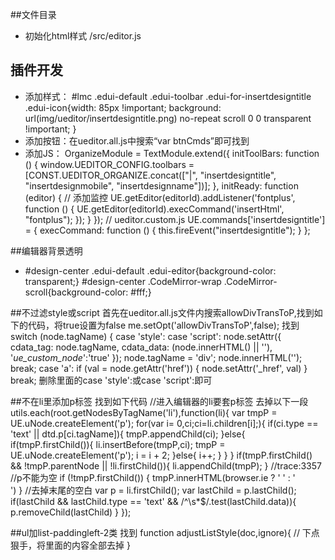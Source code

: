 ##文件目录
- 初始化html样式 /src/editor.js


## 插件开发
- 添加样式： #lmc .edui-default .edui-toolbar .edui-for-insertdesigntitle .edui-icon{width: 85px !important; background: url(img/ueditor/insertdesigntitle.png) no-repeat scroll 0 0 transparent !important; }
- 添加按钮：在ueditor.all.js中搜索“var btnCmds”即可找到
- 添加JS： OrganizeModule = TextModule.extend({
              initToolBars: function () {
                window.UEDITOR_CONFIG.toolbars = [CONST.UEDITOR_ORGANIZE.concat(["|", "insertdesigntitle", "insertdesignmobile", "insertdesignname"])];
              },
              initReady: function (editor) {
                // 添加监控
                UE.getEditor(editorId).addListener('fontplus', function () {
                          UE.getEditor(editorId).execCommand('insertHtml', "fontplus");
                        });
              }
            });
            // ueditor.custom.js
            UE.commands['insertdesigntitle'] = {
              execCommand: function () {
                this.fireEvent("insertdesigntitle");
              }
            };



##编辑器背景透明
- #design-center .edui-default .edui-editor{background-color: transparent;}
  #design-center .CodeMirror-wrap .CodeMirror-scroll{background-color: #fff;}




##不过滤style或script
  首先在ueditor.all.js文件内搜索allowDivTransToP,找到如下的代码，将true设置为false
  me.setOpt('allowDivTransToP',false);
  找到
  switch (node.tagName) {
  case 'style':
  case 'script':
  node.setAttr({
  cdata_tag: node.tagName,
  cdata_data: (node.innerHTML() || ''),
  '_ue_custom_node_':'true'
  });
  node.tagName = 'div';
  node.innerHTML('');
  break;
  case 'a':
  if (val = node.getAttr('href')) {
  node.setAttr('_href', val)
  }
  break;
  删除里面的case 'style':或case 'script':即可

##不在li里添加p标签
  找到如下代码
  //进入编辑器的li要套p标签
  去掉以下一段
  utils.each(root.getNodesByTagName('li'),function(li){
  var tmpP = UE.uNode.createElement('p');
  for(var i= 0,ci;ci=li.children[i];){
  if(ci.type == 'text' || dtd.p[ci.tagName]){
  tmpP.appendChild(ci);
  }else{
  if(tmpP.firstChild()){
  li.insertBefore(tmpP,ci);
  tmpP = UE.uNode.createElement('p');
  i = i + 2;
  }else{
  i++;
  }
  }
  }
  if(tmpP.firstChild() && !tmpP.parentNode || !li.firstChild()){
  li.appendChild(tmpP);
  }
  //trace:3357
  //p不能为空
  if (!tmpP.firstChild()) {
  tmpP.innerHTML(browser.ie ? '&nbsp;' : '<br/>')
  }
  //去掉末尾的空白
  var p = li.firstChild();
  var lastChild = p.lastChild();
  if(lastChild && lastChild.type == 'text' && /^\s*$/.test(lastChild.data)){
  p.removeChild(lastChild)
  }
  });

##ul加list-paddingleft-2类
  找到 function adjustListStyle(doc,ignore){
  // 下点狠手，将里面的内容全部去掉
  }

